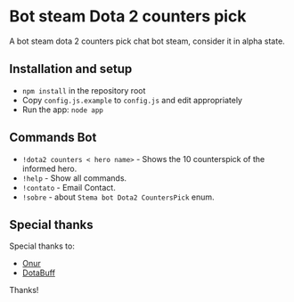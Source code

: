 Bot steam Dota 2 counters pick
========

A bot steam dota 2 counters pick chat bot steam, consider it in alpha state.

## Installation and setup

* `npm install` in the repository root
* Copy `config.js.example` to `config.js` and edit appropriately
* Run the app: `node app`

## Commands Bot
* `!dota2 counters < hero name>` - Shows the 10 counterspick of the informed hero.
* `!help` - Show all commands.
* `!contato` - Email Contact.
* `!sobre` - about `Stema bot Dota2 CountersPick` enum.


## Special thanks

Special thanks to:

- [Onur](https://github.com/onur)
- [DotaBuff](https://dotabuff.com)

Thanks!

